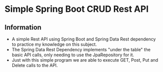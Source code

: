 # Simple Spring Boot CRUD Rest API

## Information
- A simple Rest API using Spring Boot and Spring Data Rest dependency to practice my knowledge on this subject. 
- The Spring Data Rest Dependency implements "under the table" the basic API calls, only needing to use the JpaRepository for it.
- Just with this simple program we are able to execute GET, Post, Put and Delete calls to the API. 
